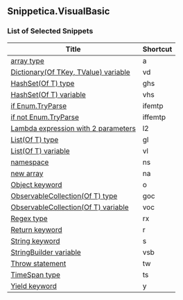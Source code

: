 ﻿## Snippetica.VisualBasic

### List of Selected Snippets

Title | Shortcut
----- | --------
[array type](ArrayOfTType.snippet)|a
[Dictionary\(Of TKey, TValue\) variable](DictionaryOfTKeyTValueVariable.snippet)|vd
[HashSet\(Of T\) type](HashSetOfTType.snippet)|ghs
[HashSet\(Of T\) variable](HashSetOfTVariable.snippet)|vhs
[if Enum\.TryParse](IfEnumTryParse.snippet)|ifemtp
[if not Enum\.TryParse](IfNotEnumTryParse.snippet)|iffemtp
[Lambda expression with 2 parameters](LambdaExpressionWithTwoParameters.snippet)|l2
[List\(Of T\) type](ListOfTType.snippet)|gl
[List\(Of T\) variable](ListOfTVariable.snippet)|vl
[namespace](Namespace.snippet)|ns
[new array ](NewArrayOfT.snippet)|na
[Object keyword](ObjectKeyword.snippet)|o
[ObservableCollection\(Of T\) type](ObservableCollectionOfTType.snippet)|goc
[ObservableCollection\(Of T\) variable](ObservableCollectionOfTVariable.snippet)|voc
[Regex type](Regex.snippet)|rx
[Return keyword](ReturnKeyword.snippet)|r
[String keyword](StringKeyword.snippet)|s
[StringBuilder variable](StringBuilderVariable.snippet)|vsb
[Throw statement](ThrowStatement.snippet)|tw
[TimeSpan type](TimeSpanType.snippet)|ts
[Yield keyword](YieldKeyword.snippet)|y
